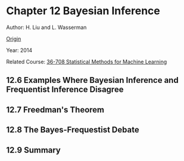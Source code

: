 # Chapter 12 Bayesian Inference


Author: H. Liu and L. Wasserman

[Origin](http://www.stat.cmu.edu/~larry/=sml/Bayes.pdf)

Year: 2014

Related Course: [36-708 Statistical Methods for Machine Learning](http://www.stat.cmu.edu/~larry/=sml/)


## 12.6 Examples Where Bayesian Inference and Frequentist Inference Disagree





## 12.7 Freedman's Theorem





## 12.8 The Bayes-Frequestist Debate





## 12.9 Summary




